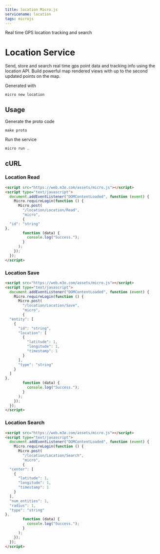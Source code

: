 ```yaml
---
title: location Micro.js
servicename: location
tags: microjs
---
```

Real time GPS location tracking and search

# Location Service

Send, store and search real time gps point data and tracking info using the location API. 
Build powerful map rendered views with up to the second updated points on the map.

Generated with

```
micro new location
```

## Usage

Generate the proto code

```
make proto
```

Run the service

```
micro run .
```

## cURL


### Location Read
<!-- We use the request body description here as endpoint descriptions are not
being lifted correctly from the proto by the openapi spec generator -->

```html
<script src="https://web.m3o.com/assets/micro.js"></script>
<script type="text/javascript">
  document.addEventListener("DOMContentLoaded", function (event) {
    Micro.requireLogin(function () {
      Micro.post(
        "/location/Location/Read",
        "micro",
        {
  "id": "string"
},
        function (data) {
          console.log("Success.");
        }
      );
    });
  });
</script>
```


### Location Save
<!-- We use the request body description here as endpoint descriptions are not
being lifted correctly from the proto by the openapi spec generator -->

```html
<script src="https://web.m3o.com/assets/micro.js"></script>
<script type="text/javascript">
  document.addEventListener("DOMContentLoaded", function (event) {
    Micro.requireLogin(function () {
      Micro.post(
        "/location/Location/Save",
        "micro",
        {
  "entity": [
    {
      "id": "string",
      "location": [
        {
          "latitude": 1,
          "longitude": 1,
          "timestamp": 1
        }
      ],
      "type": "string"
    }
  ]
},
        function (data) {
          console.log("Success.");
        }
      );
    });
  });
</script>
```


### Location Search
<!-- We use the request body description here as endpoint descriptions are not
being lifted correctly from the proto by the openapi spec generator -->

```html
<script src="https://web.m3o.com/assets/micro.js"></script>
<script type="text/javascript">
  document.addEventListener("DOMContentLoaded", function (event) {
    Micro.requireLogin(function () {
      Micro.post(
        "/location/Location/Search",
        "micro",
        {
  "center": [
    {
      "latitude": 1,
      "longitude": 1,
      "timestamp": 1
    }
  ],
  "num_entities": 1,
  "radius": 1,
  "type": "string"
},
        function (data) {
          console.log("Success.");
        }
      );
    });
  });
</script>
```


